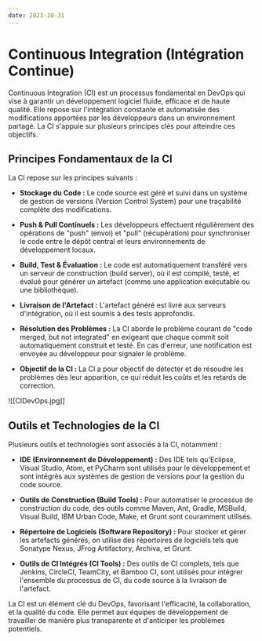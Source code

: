 ```yaml
---
date: 2023-10-31
---
```

# Continuous Integration (Intégration Continue)

Continuous Integration (CI) est un processus fondamental en DevOps qui vise à garantir un développement logiciel fluide, efficace et de haute qualité. Elle repose sur l'intégration constante et automatisée des modifications apportées par les développeurs dans un environnement partagé. La CI s'appuie sur plusieurs principes clés pour atteindre ces objectifs.

## Principes Fondamentaux de la CI

La CI repose sur les principes suivants :

- **Stockage du Code :** Le code source est géré et suivi dans un système de gestion de versions (Version Control System) pour une traçabilité complète des modifications.

- **Push & Pull Continuels :** Les développeurs effectuent régulièrement des opérations de "push" (envoi) et "pull" (récupération) pour synchroniser le code entre le dépôt central et leurs environnements de développement locaux.

- **Build, Test & Évaluation :** Le code est automatiquement transféré vers un serveur de construction (build server), où il est compilé, testé, et évalué pour générer un artefact (comme une application exécutable ou une bibliothèque).

- **Livraison de l'Artefact :** L'artefact généré est livré aux serveurs d'intégration, où il est soumis à des tests approfondis.

- **Résolution des Problèmes :** La CI aborde le problème courant de "code merged, but not integrated" en exigeant que chaque commit soit automatiquement construit et testé. En cas d'erreur, une notification est envoyée au développeur pour signaler le problème.

- **Objectif de la CI :** La CI a pour objectif de détecter et de résoudre les problèmes dès leur apparition, ce qui réduit les coûts et les retards de correction.

![[CIDevOps.jpg]]

## Outils et Technologies de la CI

Plusieurs outils et technologies sont associés à la CI, notamment :

- **IDE (Environnement de Développement) :** Des IDE tels qu'Eclipse, Visual Studio, Atom, et PyCharm sont utilisés pour le développement et sont intégrés aux systèmes de gestion de versions pour la gestion du code source.

- **Outils de Construction (Build Tools) :** Pour automatiser le processus de construction du code, des outils comme Maven, Ant, Gradle, MSBuild, Visual Build, IBM Urban Code, Make, et Grunt sont couramment utilisés.

- **Répertoire de Logiciels (Software Repository) :** Pour stocker et gérer les artefacts générés, on utilise des répertoires de logiciels tels que Sonatype Nexus, JFrog Artifactory, Archiva, et Grunt.

- **Outils de CI Intégrés (CI Tools) :** Des outils de CI complets, tels que Jenkins, CircleCI, TeamCity, et Bamboo CI, sont utilisés pour intégrer l'ensemble du processus de CI, du code source à la livraison de l'artefact.

La CI est un élément clé du DevOps, favorisant l'efficacité, la collaboration, et la qualité du code. Elle permet aux équipes de développement de travailler de manière plus transparente et d'anticiper les problèmes potentiels.


